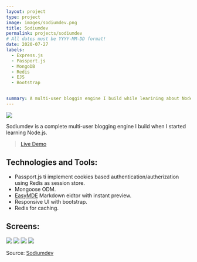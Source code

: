 ```yaml
---
layout: project
type: project
image: images/sodiumdev.png
title: Sodiumdev
permalink: projects/sodiumdev
# All dates must be YYYY-MM-DD format!
date: 2020-07-27
labels:
  - Express.js
  - Passport.js
  - MongoDB
  - Redis
  - EJS
  - Bootstrap


summary: A multi-user bloggin engine I build while learining about Node and Express.js.
---
```


<img class="ui medium right floated rounded image" src="../images/sodiumdev-1.png">

Sodiumdev is a complete multi-user blogging engine I build when I started learning Node.js.

> [Live Demo](https://sodiumdev.herokuapp.com/)

## Technologies and Tools:
- Passport.js ti implement cookies based authentication/autherization using Redis as session store.
- Mongoose ODM.
- [EasyMDE](https://github.com/Ionaru/easy-markdown-editor) Markdown eidtor with instant preview.
- Responsive UI with bootstrap.
- Redis for caching.

## Screens:
<div class="ui images">
  <img class="ui centered big image" src="../images/sodiumdev-1.png">
  <img class="ui medium image" src="../images/sodiumdev-2.png">
  <img class="ui medium image" src="../images/sodiumdev-3.png">
  <img class="ui medium image" src="../images/sodiumdev-4.png">
</div>

Source: <a href="https://github.com/3omer/sodiumdev"><i class="large github icon"></i>Sodiumdev</a>
